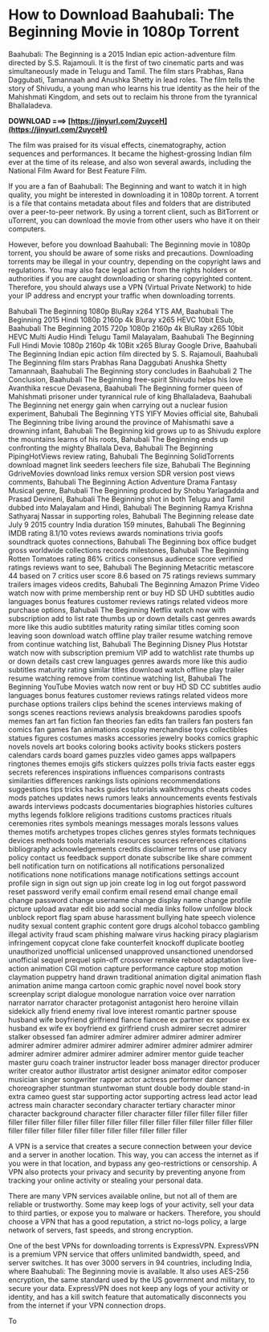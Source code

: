 
 
# How to Download Baahubali: The Beginning Movie in 1080p Torrent
  
Baahubali: The Beginning is a 2015 Indian epic action-adventure film directed by S.S. Rajamouli. It is the first of two cinematic parts and was simultaneously made in Telugu and Tamil. The film stars Prabhas, Rana Daggubati, Tamannaah and Anushka Shetty in lead roles. The film tells the story of Shivudu, a young man who learns his true identity as the heir of the Mahishmati Kingdom, and sets out to reclaim his throne from the tyrannical Bhallaladeva.
 
**DOWNLOAD ===> [https://jinyurl.com/2uyceH](https://jinyurl.com/2uyceH)**


  
The film was praised for its visual effects, cinematography, action sequences and performances. It became the highest-grossing Indian film ever at the time of its release, and also won several awards, including the National Film Award for Best Feature Film.
  
If you are a fan of Baahubali: The Beginning and want to watch it in high quality, you might be interested in downloading it in 1080p torrent. A torrent is a file that contains metadata about files and folders that are distributed over a peer-to-peer network. By using a torrent client, such as BitTorrent or uTorrent, you can download the movie from other users who have it on their computers.
  
However, before you download Baahubali: The Beginning movie in 1080p torrent, you should be aware of some risks and precautions. Downloading torrents may be illegal in your country, depending on the copyright laws and regulations. You may also face legal action from the rights holders or authorities if you are caught downloading or sharing copyrighted content. Therefore, you should always use a VPN (Virtual Private Network) to hide your IP address and encrypt your traffic when downloading torrents.
 
Bahubali The Beginning 1080p BluRay x264 YTS AM,  Baahubali The Beginning 2015 Hindi 1080p 2160p 4k Bluray x265 HEVC 10bit ESub,  Baahubali The Beginning 2015 720p 1080p 2160p 4k BluRay x265 10bit HEVC Multi Audio Hindi Telugu Tamil Malayalam,  Baahubali The Beginning Full Hindi Movie 1080p 2160p 4k 10Bit x265 Bluray Google Drive,  Baahubali The Beginning Indian epic action film directed by S. S. Rajamouli,  Baahubali The Beginning film stars Prabhas Rana Daggubati Anushka Shetty Tamannaah,  Baahubali The Beginning story concludes in Baahubali 2 The Conclusion,  Baahubali The Beginning free-spirit Shivudu helps his love Avanthika rescue Devasena,  Baahubali The Beginning former queen of Mahishmati prisoner under tyrannical rule of king Bhallaladeva,  Baahubali The Beginning net energy gain when carrying out a nuclear fusion experiment,  Bahubali The Beginning YTS YIFY Movies official site,  Bahubali The Beginning tribe living around the province of Mahismathi save a drowning infant,  Bahubali The Beginning kid grows up to as Shivudu explore the mountains learns of his roots,  Bahubali The Beginning ends up confronting the mighty Bhallala Deva,  Bahubali The Beginning PipingHotViews review rating,  Bahubali The Beginning SolidTorrents download magnet link seeders leechers file size,  Bahubali The Beginning GdriveMovies download links remux version SDR version post views comments,  Bahubali The Beginning Action Adventure Drama Fantasy Musical genre,  Bahubali The Beginning produced by Shobu Yarlagadda and Prasad Devineni,  Bahubali The Beginning shot in both Telugu and Tamil dubbed into Malayalam and Hindi,  Bahubali The Beginning Ramya Krishna Sathyaraj Nassar in supporting roles,  Bahubali The Beginning release date July 9 2015 country India duration 159 minutes,  Bahubali The Beginning IMDB rating 8.1/10 votes reviews awards nominations trivia goofs soundtrack quotes connections,  Bahubali The Beginning box office budget gross worldwide collections records milestones,  Bahubali The Beginning Rotten Tomatoes rating 86% critics consensus audience score verified ratings reviews want to see,  Bahubali The Beginning Metacritic metascore 44 based on 7 critics user score 8.6 based on 75 ratings reviews summary trailers images videos credits,  Bahubali The Beginning Amazon Prime Video watch now with prime membership rent or buy HD SD UHD subtitles audio languages bonus features customer reviews ratings related videos more purchase options,  Bahubali The Beginning Netflix watch now with subscription add to list rate thumbs up or down details cast genres awards more like this audio subtitles maturity rating similar titles coming soon leaving soon download watch offline play trailer resume watching remove from continue watching list,  Bahubali The Beginning Disney Plus Hotstar watch now with subscription premium VIP add to watchlist rate thumbs up or down details cast crew languages genres awards more like this audio subtitles maturity rating similar titles download watch offline play trailer resume watching remove from continue watching list,  Bahubali The Beginning YouTube Movies watch now rent or buy HD SD CC subtitles audio languages bonus features customer reviews ratings related videos more purchase options trailers clips behind the scenes interviews making of songs scenes reactions reviews analysis breakdowns parodies spoofs memes fan art fan fiction fan theories fan edits fan trailers fan posters fan comics fan games fan animations cosplay merchandise toys collectibles statues figures costumes masks accessories jewelry books comics graphic novels novels art books coloring books activity books stickers posters calendars cards board games puzzles video games apps wallpapers ringtones themes emojis gifs stickers quizzes polls trivia facts easter eggs secrets references inspirations influences comparisons contrasts similarities differences rankings lists opinions recommendations suggestions tips tricks hacks guides tutorials walkthroughs cheats codes mods patches updates news rumors leaks announcements events festivals awards interviews podcasts documentaries biographies histories cultures myths legends folklore religions traditions customs practices rituals ceremonies rites symbols meanings messages morals lessons values themes motifs archetypes tropes cliches genres styles formats techniques devices methods tools materials resources sources references citations bibliography acknowledgements credits disclaimer terms of use privacy policy contact us feedback support donate subscribe like share comment bell notification turn on notifications all notifications personalized notifications none notifications manage notifications settings account profile sign in sign out sign up join create log in log out forgot password reset password verify email confirm email resend email change email change password change username change display name change profile picture upload avatar edit bio add social media links follow unfollow block unblock report flag spam abuse harassment bullying hate speech violence nudity sexual content graphic content gore drugs alcohol tobacco gambling illegal activity fraud scam phishing malware virus hacking piracy plagiarism infringement copycat clone fake counterfeit knockoff duplicate bootleg unauthorized unofficial unlicensed unapproved unsanctioned unendorsed unofficial sequel prequel spin-off crossover remake reboot adaptation live-action animation CGI motion capture performance capture stop motion claymation puppetry hand drawn traditional animation digital animation flash animation anime manga cartoon comic graphic novel novel book story screenplay script dialogue monologue narration voice over narration narrator narrator character protagonist antagonist hero heroine villain sidekick ally friend enemy rival love interest romantic partner spouse husband wife boyfriend girlfriend fiance fiancee ex partner ex spouse ex husband ex wife ex boyfriend ex girlfriend crush admirer secret admirer stalker obsessed fan admirer admirer admirer admirer admirer admirer admirer admirer admirer admirer admirer admirer admirer admirer admirer admirer admirer admirer admirer admirer admirer mentor guide teacher master guru coach trainer instructor leader boss manager director producer writer creator author illustrator artist designer animator editor composer musician singer songwriter rapper actor actress performer dancer choreographer stuntman stuntwoman stunt double body double stand-in extra cameo guest star supporting actor supporting actress lead actor lead actress main character secondary character tertiary character minor character background character filler character filler filler filler filler filler filler filler filler filler filler filler filler filler filler filler filler filler filler filler filler filler filler filler filler filler filler filler filler filler filler filler
  
A VPN is a service that creates a secure connection between your device and a server in another location. This way, you can access the internet as if you were in that location, and bypass any geo-restrictions or censorship. A VPN also protects your privacy and security by preventing anyone from tracking your online activity or stealing your personal data.
  
There are many VPN services available online, but not all of them are reliable or trustworthy. Some may keep logs of your activity, sell your data to third parties, or expose you to malware or hackers. Therefore, you should choose a VPN that has a good reputation, a strict no-logs policy, a large network of servers, fast speeds, and strong encryption.
  
One of the best VPNs for downloading torrents is ExpressVPN. ExpressVPN is a premium VPN service that offers unlimited bandwidth, speed, and server switches. It has over 3000 servers in 94 countries, including India, where Baahubali: The Beginning movie is available. It also uses AES-256 encryption, the same standard used by the US government and military, to secure your data. ExpressVPN does not keep any logs of your activity or identity, and has a kill switch feature that automatically disconnects you from the internet if your VPN connection drops.
  
To